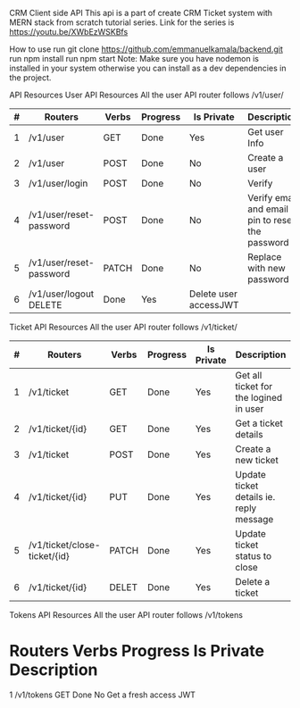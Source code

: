CRM Client side API
This api is a part of create CRM Ticket system with MERN stack from scratch tutorial series. Link for the series is https://youtu.be/XWbEzWSKBfs

How to use
run git clone https://github.com/emmanuelkamala/backend.git
run npm install
run npm start
Note: Make sure you have nodemon is installed in your system otherwise you can install as a dev dependencies in the project.

API Resources
User API Resources
All the user API router follows /v1/user/

|#	|Routers	|Verbs	|Progress	|Is Private	|Description|
|---|---------|-------|---------|-----------|-----------|
|1	|/v1/user	|GET	|Done	|Yes	|Get user Info|
|2	|/v1/user	|POST	|Done	|No	|Create a user|
|3	|/v1/user/login	|POST	|Done	|No	|Verify |user Authentication and return JWT|
|4	|/v1/user/reset-password	|POST	|Done	|No	|Verify email and email pin to reset the password|
|5	|/v1/user/reset-password	|PATCH	|Done	|No	|Replace with new password|
|6	|/v1/user/logout	DELETE	|Done	|Yes	|Delete user accessJWT|

Ticket API Resources
All the user API router follows /v1/ticket/

|#	|Routers	|Verbs	|Progress	|Is Private	|Description|
|---|---------|-------|---------|-----------|-----------|
|1	|/v1/ticket	|GET	|Done	|Yes	|Get all ticket for the logined in user|
|2	|/v1/ticket/{id}	|GET	|Done	|Yes	|Get a ticket details|
|3	|/v1/ticket	|POST	|Done	|Yes	|Create a new ticket|
|4	|/v1/ticket/{id}	|PUT	|Done	|Yes	|Update ticket details ie. reply message|
|5	|/v1/ticket/close-ticket/{id}	|PATCH	|Done	|Yes	|Update ticket status to close|
|6	|/v1/ticket/{id}	|DELET	|Done	|Yes	|Delete a ticket|

Tokens API Resources
All the user API router follows /v1/tokens

#	Routers	Verbs	Progress	Is Private	Description
1	/v1/tokens	GET	Done	No	Get a fresh access JWT